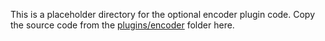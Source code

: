 This is a placeholder directory for the optional encoder plugin code.
Copy the source code from the [plugins/encoder](../../../plugins/encoder) folder here.
